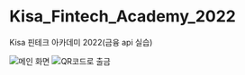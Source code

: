 # Kisa_Fintech_Academy_2022
Kisa 핀테크 아카데미 2022(금융 api 실습)

![메인 화면 ](https://user-images.githubusercontent.com/81761524/155739028-136c6829-e783-4c4f-b50e-09768c25055c.png)
![QR코드로 출금](https://user-images.githubusercontent.com/81761524/155739109-99ff186e-c2af-43d2-8495-67bf87a0f00d.png)

